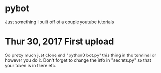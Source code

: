 # pybot
Just something I built off of a couple youtube tutorials

# Thur 30, 2017 First upload
So pretty much just clone and "python3 bot.py" this thing
in the terminal or however you do it. Don't forget to change
the info in "secrets.py" so that your token is in there etc.
